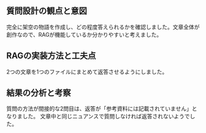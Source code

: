 ## 質問設計の観点と意図

完全に架空の物語を作成し、どの程度答えられるかを確認しました。文章全体が創作なので、RAGが機能しているか分かりやすいと考えました。

## RAGの実装方法と工夫点

2つの文章を1つのファイルにまとめて返答させるようにしました。

## 結果の分析と考察

質問の方法が間接的な2問目は、返答が「参考資料には記載されていません」となりました。
文章中と同じニュアンスで質問しなければ返答されないようでした。